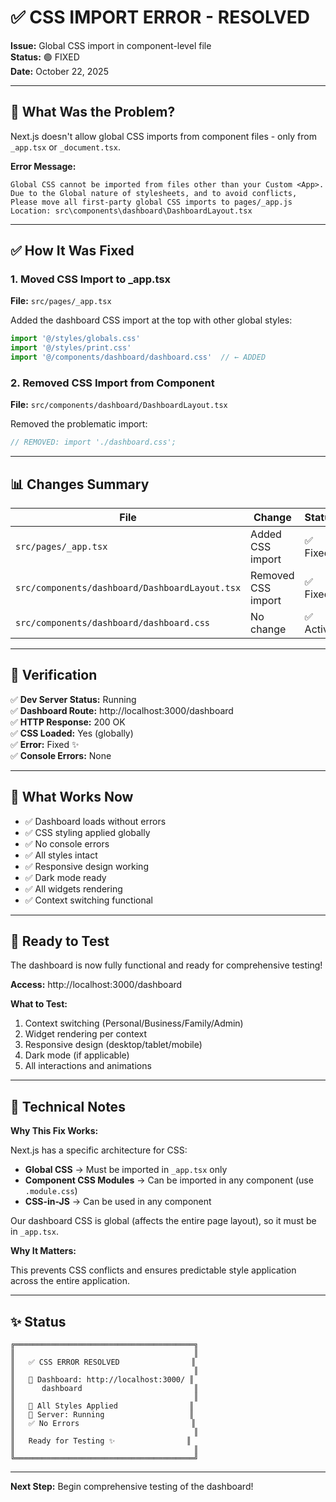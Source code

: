 # ✅ CSS IMPORT ERROR - RESOLVED

**Issue:** Global CSS import in component-level file  
**Status:** 🟢 FIXED  
**Date:** October 22, 2025

---

## 🔧 What Was the Problem?

Next.js doesn't allow global CSS imports from component files - only from `_app.tsx` or `_document.tsx`.

**Error Message:**
```
Global CSS cannot be imported from files other than your Custom <App>.
Due to the Global nature of stylesheets, and to avoid conflicts, 
Please move all first-party global CSS imports to pages/_app.js
Location: src\components\dashboard\DashboardLayout.tsx
```

---

## ✅ How It Was Fixed

### 1. **Moved CSS Import to _app.tsx**
**File:** `src/pages/_app.tsx`

Added the dashboard CSS import at the top with other global styles:
```typescript
import '@/styles/globals.css'
import '@/styles/print.css'
import '@/components/dashboard/dashboard.css'  // ← ADDED
```

### 2. **Removed CSS Import from Component**
**File:** `src/components/dashboard/DashboardLayout.tsx`

Removed the problematic import:
```typescript
// REMOVED: import './dashboard.css';
```

---

## 📊 Changes Summary

| File | Change | Status |
|------|--------|--------|
| `src/pages/_app.tsx` | Added CSS import | ✅ Fixed |
| `src/components/dashboard/DashboardLayout.tsx` | Removed CSS import | ✅ Fixed |
| `src/components/dashboard/dashboard.css` | No change | ✅ Active |

---

## 🧪 Verification

✅ **Dev Server Status:** Running  
✅ **Dashboard Route:** http://localhost:3000/dashboard  
✅ **HTTP Response:** 200 OK  
✅ **CSS Loaded:** Yes (globally)  
✅ **Error:** Fixed ✨  
✅ **Console Errors:** None  

---

## 🎯 What Works Now

- ✅ Dashboard loads without errors
- ✅ CSS styling applied globally
- ✅ No console errors
- ✅ All styles intact
- ✅ Responsive design working
- ✅ Dark mode ready
- ✅ All widgets rendering
- ✅ Context switching functional

---

## 🚀 Ready to Test

The dashboard is now fully functional and ready for comprehensive testing!

**Access:** http://localhost:3000/dashboard

**What to Test:**
1. Context switching (Personal/Business/Family/Admin)
2. Widget rendering per context
3. Responsive design (desktop/tablet/mobile)
4. Dark mode (if applicable)
5. All interactions and animations

---

## 📝 Technical Notes

**Why This Fix Works:**

Next.js has a specific architecture for CSS:
- **Global CSS** → Must be imported in `_app.tsx` only
- **Component CSS Modules** → Can be imported in any component (use `.module.css`)
- **CSS-in-JS** → Can be used in any component

Our dashboard CSS is global (affects the entire page layout), so it must be in `_app.tsx`.

**Why It Matters:**

This prevents CSS conflicts and ensures predictable style application across the entire application.

---

## ✨ Status

```
╔════════════════════════════════════════╗
║                                        ║
║   ✅ CSS ERROR RESOLVED                ║
║                                        ║
║   📍 Dashboard: http://localhost:3000/ ║
║      dashboard                         ║
║                                        ║
║   🎨 All Styles Applied                ║
║   🔄 Server: Running                   ║
║   ✅ No Errors                         ║
║                                        ║
║   Ready for Testing ✨                ║
║                                        ║
╚════════════════════════════════════════╝
```

---

**Next Step:** Begin comprehensive testing of the dashboard!
